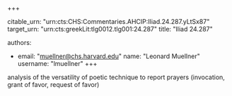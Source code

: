 +++


citable_urn: "urn:cts:CHS:Commentaries.AHCIP:Iliad.24.287.yLtSx87"
target_urn: "urn:cts:greekLit:tlg0012.tlg001:24.287"
title: "Iliad 24.287"

authors:
- email: "muellner@chs.harvard.edu"
  name: "Leonard Muellner"
  username: "lmuellner"
+++

<p>analysis of the versatility of poetic technique to report prayers (invocation, grant of favor, request of favor)</p>